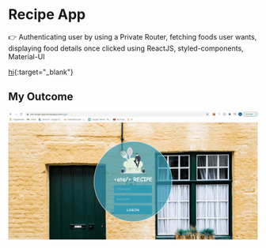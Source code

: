 # Recipe App

👉 Authenticating user by using a Private Router, fetching foods user wants, displaying food details once clicked using ReactJS, styled-components, Material-UI

<!-- 👉 <a href="https://ata-recipe-app.herokuapp.com/login" target="_blank">Recipe App Website</a> -->
[hi](https://ata-recipe-app.herokuapp.com/login){:target="_blank"}
## My Outcome

![Recipe-App](recipe-app.gif)
